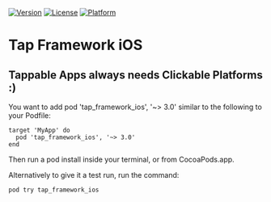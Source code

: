[![Version](https://api.clickntap.com/3.0.0/Tap%20Framework%20iOS.svg)](https://cocoapods.org/pods/tap_framework_ios)
[![License](https://api.clickntap.com/MIT/License.svg)](https://cocoapods.org/pods/tap_framework_ios)
[![Platform](https://api.clickntap.com/Apple%20iOS/Platform.svg)](https://cocoapods.org/pods/tap_framework_ios)

# Tap Framework iOS
## Tappable Apps always needs Clickable Platforms :)

You want to add pod 'tap_framework_ios', '~> 3.0' similar to the following to your Podfile:

```pod
target 'MyApp' do
  pod 'tap_framework_ios', '~> 3.0'
end
```

Then run a pod install inside your terminal, or from CocoaPods.app.

Alternatively to give it a test run, run the command:

```cocoapod
pod try tap_framework_ios
```
